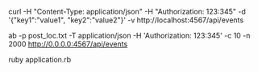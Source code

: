 curl -H "Content-Type: application/json" -H "Authorization: 123:345" -d '{"key1":"value1", "key2":"value2"}' -v http://localhost:4567/api/events

ab -p post_loc.txt -T application/json -H 'Authorization: 123:345' -c 10 -n 2000 http://0.0.0.0:4567/api/events

ruby application.rb

